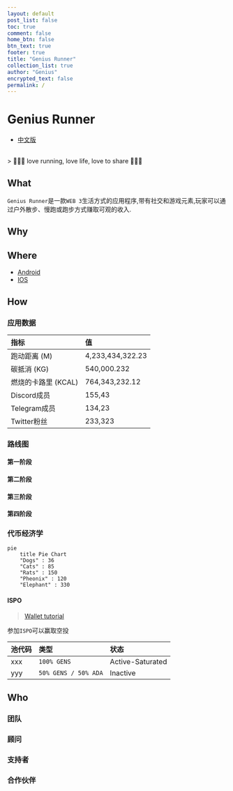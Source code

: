 ```yaml
---
layout: default
post_list: false
toc: true
comment: false
home_btn: false
btn_text: true
footer: true
title: "Genius Runner"
collection_list: true
author: "Genius"
encrypted_text: false
permalink: /
---
```


# Genius Runner

* [中文版](/pRoJEct-VeXEd/index-cn/)

<br>
> 🏃‍♀️🏃 love running, love life, love to share 🏃‍♀️🏃

<!-- <div class="running" style="height:2px;width:2px">
    <div class="outer">
        <div class="body">
            <div class="arm behind"></div>
            <div class="arm front"></div>
            <div class="leg behind"></div>
            <div class="leg front"></div>
        </div>
    </div>
</div> -->

## What

`Genius Runner`是一款`WEB 3`生活方式的应用程序,带有社交和游戏元素,玩家可以通过户外散步、慢跑或跑步方式赚取可观的收入.

## Why


## Where

* [Android](www.google.com)
* [IOS](www.google.com)

## How
### 应用数据

| 指标         | 值|
| :----------- | :-------- |
| 跑动距离 (M) | 4,233,434,322.23 |
| 碳抵消 (KG) | 540,000.232 |
| 燃烧的卡路里 (KCAL) | 764,343,232.12 |
| Discord成员 | 155,43  |
| Telegram成员 | 134,23 |
| Twitter粉丝 | 233,323|

### 路线图

#### 第一阶段


#### 第二阶段

#### 第三阶段

#### 第四阶段

### 代币经济学

```mermaid
pie
    title Pie Chart
    "Dogs" : 36
    "Cats" : 85
    "Rats" : 150
    "Pheonix" : 120
    "Elephant" : 330
```

#### ISPO

> [Wallet tutorial](/pRoJEct-VeXEd/wallet/)

参加`ISPO`可以赢取空投

| 池代码  | 类型|  状态 |
| :----------- | :-------- | :-------- |
| xxx | `100% GENS` | Active-Saturated |
| yyy | `50% GENS / 50% ADA` | Inactive |


## Who

### 团队

### 顾问

### 支持者

### 合作伙伴

